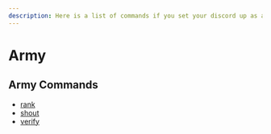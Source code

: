 ```yaml
---
description: Here is a list of commands if you set your discord up as an "Army"
---
```


# Army

## Army Commands

* [rank](ranking-in-armies.md)
* [shout](../shout.md)
* [verify](../verify.md)



